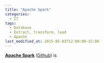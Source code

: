 ```yaml
---
title: "Apache Spark"
categories:
  - IT
tags:
  - Database
  - Extract, transform, load
  - Apache
last_modified_at: 2015-05-03T12:00:00-15:00
---
```


**[Apache Spark](http://spark.apache.org/)** ([Github](https://github.com/apache/spark)) is